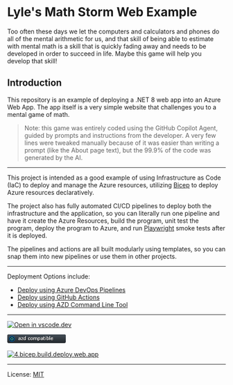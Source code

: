 # Lyle's Math Storm Web Example

Too often these days we let the computers and calculators and phones do all of the mental arithmetic for us,
and that skill of being able to estimate with mental math is a skill that is quickly fading away and needs
to be developed in order to succeed in life. Maybe this game will help you develop that skill!

## Introduction

This repository is an example of deploying a .NET 8 web app into an Azure Web App. The app itself is a very simple website that challenges you to a mental game of math.  

> Note: this game was entirely coded using the GitHub Copilot Agent, guided by prompts and instructions from the developer. A very few lines were tweaked manually because of it was easier than writing a prompt (like the About page text), but the 99.9% of the code was generated by the AI.

---

This project is intended as a good example of using Infrastructure as Code (IaC) to deploy and manage the Azure resources, utilizing [Bicep](https://learn.microsoft.com/en-us/azure/azure-resource-manager/bicep/overview) to deploy Azure resources declaratively.

The project also has fully automated CI/CD pipelines to deploy both the infrastructure and the application, so you can literally run one pipeline and have it create the Azure Resources, build the program, unit test the program, deploy the program to Azure, and run [Playwright](https://playwright.dev/dotnet/) smoke tests after it is deployed.

The pipelines and actions are all built modularly using templates, so you can snap them into new pipelines or use them in other projects.

---

Deployment Options include:

* [Deploy using Azure DevOps Pipelines](./.azdo/pipelines/readme.md)
* [Deploy using GitHub Actions](./.github/workflows-readme.md)
* [Deploy using AZD Command Line Tool](./.azure/readme.md)

---

[![Open in vscode.dev](https://img.shields.io/badge/Open%20in-vscode.dev-blue)][1]

[1]: https://github.com/lluppesms/math.storm.ghcpa/

[![azd Compatible](/Docs/images/AZD_Compatible.png)](/.azure/readme.md)

[![4.bicep.build.deploy.web.app](https://github.com/lluppesms/math.storm.ghcpa/actions/workflows/4-bicep-build-deploy-web-app.yml/badge.svg)](https://github.com/lluppesms/math.storm.ghcpa/actions/workflows/4-bicep-build-deploy-web-app.yml)

---

License: [MIT](./LICENSE)
